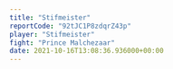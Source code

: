```yaml
---
title: "Stifmeister"
reportCode: "92tJC1P8zdqrZ43p"
player: "Stifmeister"
fight: "Prince Malchezaar"
date: 2021-10-16T13:08:36.936000+00:00
---
```

